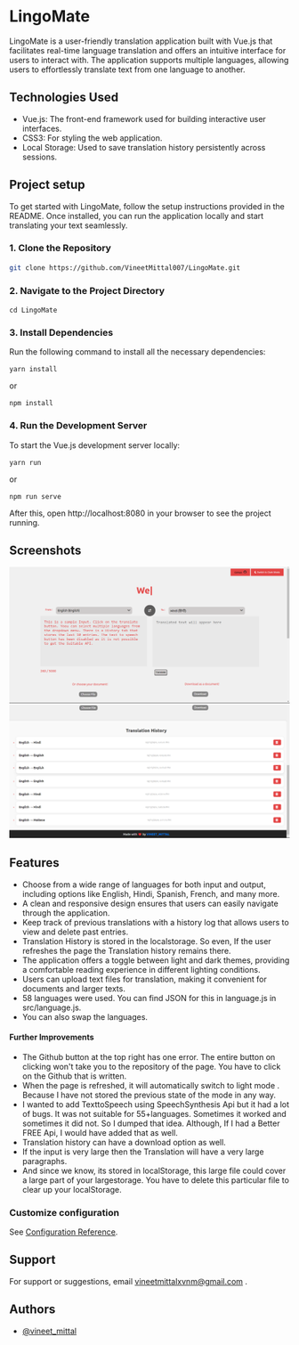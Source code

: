 # LingoMate

LingoMate is a user-friendly translation application built with Vue.js that facilitates real-time language translation and offers an intuitive interface for users to interact with. The application supports multiple languages, allowing users to effortlessly translate text from one language to another.

## Technologies Used

- Vue.js: The front-end framework used for building interactive user interfaces.
- CSS3: For styling the web application.
- Local Storage: Used to save translation history persistently across sessions.

## Project setup

To get started with LingoMate, follow the setup instructions provided in the README. Once installed, you can run the application locally and start translating your text seamlessly.

### 1. Clone the Repository

```bash
git clone https://github.com/VineetMittal007/LingoMate.git

```
### 2. Navigate to the Project Directory
```
cd LingoMate
```

### 3.  Install Dependencies
Run the following command to install all the necessary dependencies:
```
yarn install
```
or 
```
npm install
```
### 4. Run the Development Server
To start the Vue.js development server locally:
```
yarn run
```
or 
```
npm run serve
```
After this, open http://localhost:8080 in your browser to see the project running.


## Screenshots

![App Screenshot](./LingoMate.png)
![App Screenshot](./Screenshot%202024-10-13%20173347.png)

## Features

- Choose from a wide range of languages for both input and output, including options like English, Hindi, Spanish, French, and many more.
-  A clean and responsive design ensures that users can easily navigate through the application.
- Keep track of previous translations with a history log that allows users to view and delete past entries.
- Translation History is stored in the localstorage. So even, If the user refreshes the page the Translation history remains there.
- The application offers a toggle between light and dark themes, providing a comfortable reading experience in different lighting conditions.
- Users can upload text files for translation, making it convenient for documents and larger texts.
- 58 languages were used. You can find JSON for this in language.js in src/language.js.
- You can also swap the languages.



#### Further Improvements
- The Github button at the top right has one error. The entire button on clicking won't take you to the repository of the page. You have to click on the Github that is written.
- When the page is refreshed, it will automatically switch to light mode . Because I have not stored the previous state of the mode in any way.
- I wanted to add TexttoSpeech using SpeechSynthesis Api but it had a lot of bugs. It was not suitable for 55+languages. Sometimes it worked and sometimes it did not. So I dumped that idea.  Although, If I had a Better FREE Api, I would have added that as well.
- Translation history can have a download option as well.
- If the input is very large then the Translation will have a very large paragraphs. 
- And since we know, its stored in localStorage, this large file could cover a large part of your largestorage. You have to delete this particular file to clear up your localStorage.


### Customize configuration
See [Configuration Reference](https://cli.vuejs.org/config/).


## Support

For support or suggestions, email vineetmittalxvnm@gmail.com  .

## Authors

- [@vineet_mittal](https://www.github.com/VineetMittal007)



